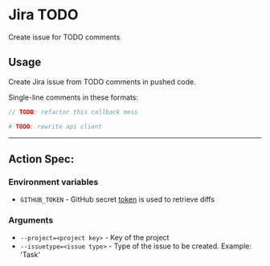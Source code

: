 # Jira TODO
Create issue for TODO comments

## Usage

Create Jira issue from TODO comments in pushed code.

Single-line comments in these formats:

```go
// TODO: refactor this callback mess
```
```ruby
# TODO: rewrite api client
```

----
## Action Spec:

### Environment variables
- `GITHUB_TOKEN` - GitHub secret [token](https://developer.github.com/actions/creating-workflows/storing-secrets/#github-token-secret) is used to retrieve diffs 

### Arguments

- `--project=<project key>` - Key of the project
- `--issuetype=<issue type>` - Type of the issue to be created. Example: 'Task'

